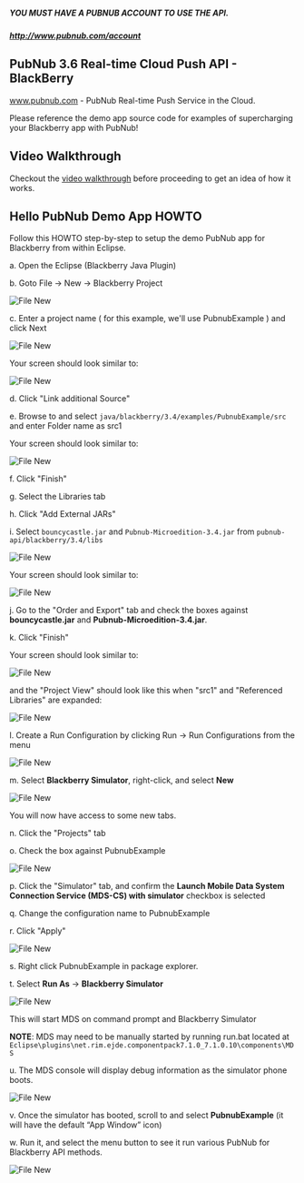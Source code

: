 ##### YOU MUST HAVE A PUBNUB ACCOUNT TO USE THE API.
##### http://www.pubnub.com/account

## PubNub 3.6 Real-time Cloud Push API - BlackBerry

www.pubnub.com - PubNub Real-time Push Service in the Cloud. 

Please reference the demo app source code for examples of supercharging your Blackberry app with PubNub!

## Video Walkthrough
Checkout the [video walkthrough](https://vimeo.com/70973189) before proceeding to get an idea of how it works.

## Hello PubNub Demo App HOWTO

Follow this HOWTO step-by-step to setup the demo PubNub app for Blackberry from within Eclipse.

a. Open the Eclipse (Blackberry Java Plugin)

b. Goto File -> New -> Blackberry Project

![File New](https://s3.amazonaws.com/pubnub-readme/blackberry/1.png)

c. Enter a project name ( for this example, we'll use PubnubExample ) and click Next

![File New](https://s3.amazonaws.com/pubnub-readme/blackberry/2.png)

Your screen should look similar to:

![File New](https://s3.amazonaws.com/pubnub-readme/blackberry/3.png)

d. Click "Link additional Source"

e. Browse to and select ```java/blackberry/3.4/examples/PubnubExample/src``` and enter Folder name as src1

Your screen should look similar to:

![File New](https://s3.amazonaws.com/pubnub-readme/blackberry/4.png)

f. Click "Finish"

g. Select the Libraries tab

h. Click "Add External JARs"

i. Select ```bouncycastle.jar``` and ```Pubnub-Microedition-3.4.jar``` from ```pubnub-api/blackberry/3.4/libs```

![File New](https://s3.amazonaws.com/pubnub-readme/blackberry/5.png)

Your screen should look similar to:

![File New](https://s3.amazonaws.com/pubnub-readme/blackberry/6.png)

j. Go to the "Order and Export" tab and check the boxes against **bouncycastle.jar** and **Pubnub-Microedition-3.4.jar**.

k. Click "Finish"

Your screen should look similar to:

![File New](https://s3.amazonaws.com/pubnub-readme/blackberry/7.png)

and the "Project View" should look like this when "src1" and "Referenced Libraries" are expanded:

![File New](https://s3.amazonaws.com/pubnub-readme/blackberry/8.png)

l. Create a Run Configuration by clicking Run -> Run Configurations from the menu

![File New](https://s3.amazonaws.com/pubnub-readme/blackberry/9.png)

m. Select **Blackberry Simulator**, right-click, and select **New**

![File New](https://s3.amazonaws.com/pubnub-readme/blackberry/10.png)

You will now have access to some new tabs.

n. Click the "Projects" tab

o. Check the box against PubnubExample

![File New](https://s3.amazonaws.com/pubnub-readme/blackberry/11.png)

p. Click the "Simulator" tab, and confirm the **Launch Mobile Data System Connection Service (MDS-CS) with simulator** checkbox is selected

q. Change the configuration name to PubnubExample

r. Click "Apply"

![File New](https://s3.amazonaws.com/pubnub-readme/blackberry/12.png)

s. Right click PubnubExample in package explorer.

t. Select **Run As** -> **Blackberry Simulator**

![File New](https://s3.amazonaws.com/pubnub-readme/blackberry/14.png)

This will start MDS on command prompt and Blackberry Simulator

**NOTE**: MDS may need to be manually started by running run.bat located at ```Eclipse\plugins\net.rim.ejde.componentpack7.1.0_7.1.0.10\components\MDS```

u. The MDS console will display debug information as the simulator phone boots.

![File New](https://s3.amazonaws.com/pubnub-readme/blackberry/15.png)

v. Once the simulator has booted, scroll to and select **PubnubExample** (it will have the default “App Window” icon)

w. Run it, and select the menu button to see it run various PubNub for Blackberry API methods.

![File New](https://s3.amazonaws.com/pubnub-readme/blackberry/17.png)
